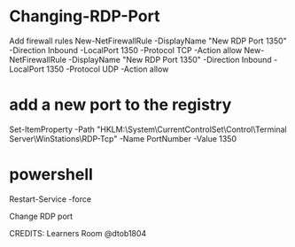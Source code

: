 # Changing-RDP-Port
Add firewall rules
New-NetFirewallRule -DisplayName "New RDP Port 1350" -Direction Inbound -LocalPort 1350 -Protocol TCP -Action allow
New-NetFirewallRule -DisplayName "New RDP Port 1350" -Direction Inbound -LocalPort 1350 -Protocol UDP -Action allow

# add a new port to the registry
Set-ItemProperty -Path "HKLM:\System\CurrentControlSet\Control\Terminal Server\WinStations\RDP-Tcp" -Name PortNumber -Value 1350

# powershell
Restart-Service -force

Change RDP port

CREDITS: Learners Room @dtob1804
